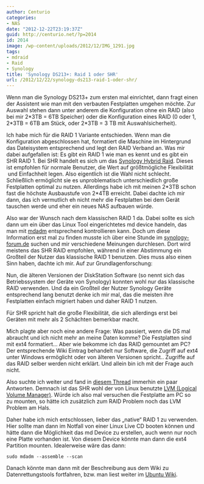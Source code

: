 ```yaml
---
author: Centurio
categories:
- NAS
date: "2012-12-22T23:19:37Z"
guid: http://centurio.net/?p=2014
id: 2014
image: /wp-content/uploads/2012/12/IMG_1291.jpg
tags:
- mdraid
- Raid
- Synology
title: 'Synology DS213+: Raid 1 oder SHR'
url: /2012/12/22/synology-ds213-raid-1-oder-shr/
---
```

Wenn man die Synology DS213+ zum ersten mal einrichtet, dann fragt einen der Assistent wie man mit den verbauten Festplatten umgehen möchte. Zur Auswahl stehen dann unter anderem die Konfiguration ohne ein RAID (also bei mir 2\*3TB = 6TB Speicher) oder die Konfiguration eines RAID (0 oder 1, 2\*3TB = 6TB am Stück, oder 2*3TB = 3 TB mit Auswahlsicherheit).

Ich habe mich für die RAID 1 Variante entschieden. Wenn man die Konfiguration abgeschlossen hat, formatiert die Maschine im Hintergrund das Dateisystem entsprechend und legt den RAID Verband an. Was mir dabei aufgefallen ist: Es gibt ein RAID 1 wie man es kennt und es gibt ein SHR RAID 1. Bei SHR handelt es sich um das [Synology Hybrid Raid](http://www.synology.com/support/tutorials_show.php?q_id=492). Dieses ist empfohlen für normale Benutzer, die Wert auf größtmögliche Flexibilität &nbsp;und Einfachheit legen. Also eigentlich ist die Wahl nicht schlecht. Schließlich ermöglicht sie es unproblematisch unterschiedlich große Festplatten optimal zu nutzen. Allerdings habe ich mit meinen 2\*3TB schon fast die höchste Ausbaustufe von 2\*4TB erreicht. Dabei dachte ich mir dann, das ich vermutlich eh nicht mehr die Festplatten bei dem Gerät tauschen werde und eher ein neues NAS aufbauen würde.

Also war der Wunsch nach dem klassischen RAID 1 da. Dabei sollte es sich dann um ein über das Linux Tool eingerichtetes md device handeln, das man mit [mdadm](http://wiki.ubuntuusers.de/Software-RAID) entsprechend kontrollieren kann. Doch um diese Information erst mal zu finden musste ich über eine Stunde im [synology-forum.de](http://www.synology-forum.de) suchen und mir verschiedene Meinungen durchlesen. Dort wird meistens das SHR RAID empfohlen, während in einer Abstimmung ein Großteil der Nutzer das klassische RAID 1 benutzen. Dies muss also einen Sinn haben, dachte ich mir. Auf zur Grundlagenforschung:

Nun, die älteren Versionen der DiskStation Software (so nennt sich das Betriebssystem der Geräte von Synology) konnten wohl nur das klassische RAID verwenden. Und da ein Großteil der Nutzer Synology Geräte entsprechend lang benutzt denke ich mir mal, das die meisten ihre Festplatten einfach migriert haben und daher RAID 1 nutzen.

Für SHR spricht halt die große Flexibilität, die sich allerdings erst bei Geräten mit mehr als 2 Schächten bemerkbar macht.

Mich plagte aber noch eine andere Frage: Was passiert, wenn die DS mal abraucht und ich nicht mehr an meine Daten komme? Die Festplatten sind mit ext4 formatiert&#8230; Aber wie bekomme ich das RAID gemountet am PC? Der entsprechende Wiki Eintrag behandelt nur Software, die Zugriff auf ext4 unter Windows ermöglicht oder von älteren Versionen spricht.. Zugriffe auf das RAID selber werden nicht erklärt. Und allein bin ich mit der Frage auch nicht.

Also suchte ich weiter und fand in [diesem Thread](http://www.synology-forum.de/showthread.html?32821-Festplatte-unter-Linux-mounten) immerhin ein paar Antworten. Demnach ist das SHR wohl der von Linux benutzte [LVM (Logical Volume Manager)](http://en.wikipedia.org/wiki/Logical_Volume_Manager_(Linux)). Würde ich also mal versuchen die Festplatte am PC so zu mounten, so hätte ich zusätzlich zum RAID Problem noch das LVM Problem am Hals.

Daher habe ich mich entschlossen, lieber das &#8222;native&#8220; RAID 1 zu verwenden. Hier sollte man dann im Notfall von einer Linux Live CD booten können und hätte dann die Möglichkeit das md Device zu erstellen, auch wenn nur noch eine Platte vorhanden ist. Von diesem Device könnte man dann die ext4 Partition mounten. Idealerweise wäre das dann:

```
sudo mdadm --assemble --scan
```

Danach könnte man dann mit der Beschreibung aus dem Wiki zu Datenrettungstools fortfahren, bzw. man liest weiter im [Ubuntu Wiki](http://wiki.ubuntuusers.de/Software-RAID).
